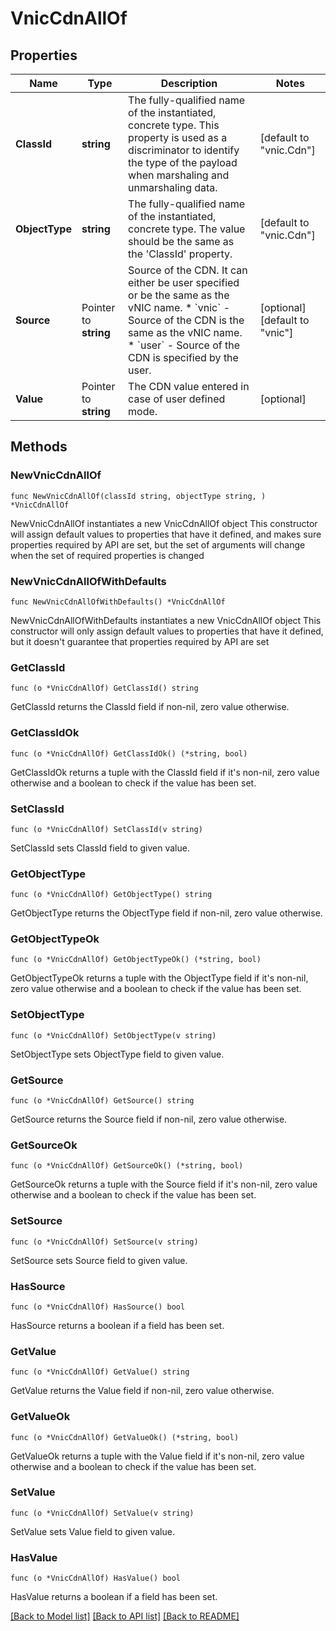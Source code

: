# VnicCdnAllOf

## Properties

Name | Type | Description | Notes
------------ | ------------- | ------------- | -------------
**ClassId** | **string** | The fully-qualified name of the instantiated, concrete type. This property is used as a discriminator to identify the type of the payload when marshaling and unmarshaling data. | [default to "vnic.Cdn"]
**ObjectType** | **string** | The fully-qualified name of the instantiated, concrete type. The value should be the same as the &#39;ClassId&#39; property. | [default to "vnic.Cdn"]
**Source** | Pointer to **string** | Source of the CDN. It can either be user specified or be the same as the vNIC name. * &#x60;vnic&#x60; - Source of the CDN is the same as the vNIC name. * &#x60;user&#x60; - Source of the CDN is specified by the user. | [optional] [default to "vnic"]
**Value** | Pointer to **string** | The CDN value entered in case of user defined mode. | [optional] 

## Methods

### NewVnicCdnAllOf

`func NewVnicCdnAllOf(classId string, objectType string, ) *VnicCdnAllOf`

NewVnicCdnAllOf instantiates a new VnicCdnAllOf object
This constructor will assign default values to properties that have it defined,
and makes sure properties required by API are set, but the set of arguments
will change when the set of required properties is changed

### NewVnicCdnAllOfWithDefaults

`func NewVnicCdnAllOfWithDefaults() *VnicCdnAllOf`

NewVnicCdnAllOfWithDefaults instantiates a new VnicCdnAllOf object
This constructor will only assign default values to properties that have it defined,
but it doesn't guarantee that properties required by API are set

### GetClassId

`func (o *VnicCdnAllOf) GetClassId() string`

GetClassId returns the ClassId field if non-nil, zero value otherwise.

### GetClassIdOk

`func (o *VnicCdnAllOf) GetClassIdOk() (*string, bool)`

GetClassIdOk returns a tuple with the ClassId field if it's non-nil, zero value otherwise
and a boolean to check if the value has been set.

### SetClassId

`func (o *VnicCdnAllOf) SetClassId(v string)`

SetClassId sets ClassId field to given value.


### GetObjectType

`func (o *VnicCdnAllOf) GetObjectType() string`

GetObjectType returns the ObjectType field if non-nil, zero value otherwise.

### GetObjectTypeOk

`func (o *VnicCdnAllOf) GetObjectTypeOk() (*string, bool)`

GetObjectTypeOk returns a tuple with the ObjectType field if it's non-nil, zero value otherwise
and a boolean to check if the value has been set.

### SetObjectType

`func (o *VnicCdnAllOf) SetObjectType(v string)`

SetObjectType sets ObjectType field to given value.


### GetSource

`func (o *VnicCdnAllOf) GetSource() string`

GetSource returns the Source field if non-nil, zero value otherwise.

### GetSourceOk

`func (o *VnicCdnAllOf) GetSourceOk() (*string, bool)`

GetSourceOk returns a tuple with the Source field if it's non-nil, zero value otherwise
and a boolean to check if the value has been set.

### SetSource

`func (o *VnicCdnAllOf) SetSource(v string)`

SetSource sets Source field to given value.

### HasSource

`func (o *VnicCdnAllOf) HasSource() bool`

HasSource returns a boolean if a field has been set.

### GetValue

`func (o *VnicCdnAllOf) GetValue() string`

GetValue returns the Value field if non-nil, zero value otherwise.

### GetValueOk

`func (o *VnicCdnAllOf) GetValueOk() (*string, bool)`

GetValueOk returns a tuple with the Value field if it's non-nil, zero value otherwise
and a boolean to check if the value has been set.

### SetValue

`func (o *VnicCdnAllOf) SetValue(v string)`

SetValue sets Value field to given value.

### HasValue

`func (o *VnicCdnAllOf) HasValue() bool`

HasValue returns a boolean if a field has been set.


[[Back to Model list]](../README.md#documentation-for-models) [[Back to API list]](../README.md#documentation-for-api-endpoints) [[Back to README]](../README.md)


